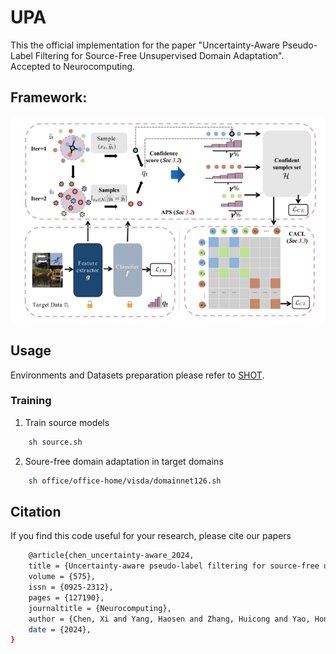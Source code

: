 # UPA
This the official implementation for the paper "Uncertainty-Aware Pseudo-Label Filtering for Source-Free Unsupervised Domain Adaptation". Accepted to Neurocomputing.

## Framework:
![image](figs/framework.png)

## Usage
Environments and Datasets preparation please refer to [SHOT](https://github.com/tim-learn/SHOT).

### Training

1. Train source models
```sh
    sh source.sh
```  

2. Soure-free domain adaptation in target domains
```sh
    sh office/office-home/visda/domainnet126.sh
```

## Citation
If you find this code useful for your research, please cite our papers
```sh
    @article{chen_uncertainty-aware_2024,
	title = {Uncertainty-aware pseudo-label filtering for source-free unsupervised domain adaptation},
	volume = {575},
	issn = {0925-2312},
	pages = {127190},
	journaltitle = {Neurocomputing},
	author = {Chen, Xi and Yang, Haosen and Zhang, Huicong and Yao, Hongxun and Zhu, Xiatian},
	date = {2024},
}
```
